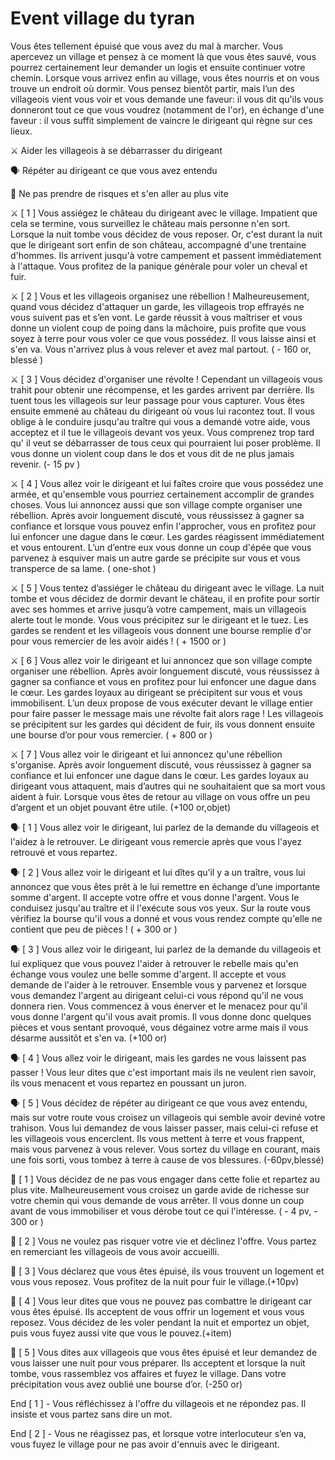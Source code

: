 # Event village du tyran

Vous êtes tellement épuisé que vous avez du mal à marcher. Vous apercevez un village et pensez à ce moment là que vous êtes sauvé, vous pourrez certainement leur demander un logis et ensuite continuer votre chemin. Lorsque vous arrivez enfin au village, vous êtes nourris et on vous trouve un endroit où dormir. Vous pensez bientôt partir, mais l’un des villageois vient vous voir et vous demande une faveur: il vous dit qu'ils vous donneront tout ce que vous voudrez (notamment de l'or), en échange d'une faveur : il vous suffit simplement de vaincre le dirigeant qui règne sur ces lieux.

:crossed_swords: Aider les villageois à se débarrasser du dirigeant

:speaking_head: Répéter au dirigeant ce que vous avez entendu

🚶 Ne pas prendre de risques et s'en aller au plus vite

:crossed_swords: [ 1 ] Vous assiégez le château du dirigeant avec le village. Impatient que cela se termine, vous surveillez le château mais personne n'en sort. Lorsque la nuit tombe vous décidez de vous reposer. Or, c'est durant la nuit que le dirigeant sort enfin de son château, accompagné d'une trentaine d'hommes. Ils arrivent jusqu'à votre campement et passent immédiatement à l'attaque. Vous profitez de la panique générale pour voler un cheval et fuir.

:crossed_swords: [ 2 ] Vous et les villageois organisez une rébellion ! Malheureusement, quand vous décidez d'attaquer un garde, les villageois trop effrayés ne vous suivent pas et s’en vont. Le garde réussit à vous maîtriser et vous donne un violent coup de poing dans la mâchoire, puis profite que vous soyez à terre pour vous voler ce que vous possédez. Il vous laisse ainsi et s'en va. Vous n'arrivez plus à vous relever et avez mal partout. ( - 160 or, blessé )

:crossed_swords: [ 3 ] Vous décidez d'organiser une révolte ! Cependant un villageois vous trahit pour obtenir une récompense, et les gardes arrivent par derrière. Ils tuent tous les villageois sur leur passage pour vous capturer. Vous êtes ensuite emmené au château du dirigeant où vous lui racontez tout. Il vous oblige à le conduire jusqu'au traître qui vous a demandé votre aide, vous acceptez et il tue le villageois devant vos yeux. Vous comprenez trop tard qu' il veut se débarrasser de tous ceux qui pourraient lui poser problème. Il vous donne un violent coup dans le dos et vous dit de ne plus jamais revenir. (- 15 pv )

:crossed_swords: [ 4 ] Vous allez voir le dirigeant et lui faîtes croire que vous possédez une armée, et qu'ensemble vous pourriez certainement accomplir de grandes choses. Vous lui annoncez aussi que son village compte organiser une rébellion. Après avoir longuement discuté, vous réussissez à gagner sa confiance et lorsque vous pouvez enfin l'approcher, vous en profitez pour lui enfoncer une dague dans le cœur. Les gardes réagissent immédiatement et vous entourent. L’un d’entre eux vous donne un coup d'épée que vous parvenez à esquiver mais un autre garde se précipite sur vous et vous transperce de sa lame. ( one-shot )

:crossed_swords: [ 5 ] Vous tentez d’assiéger le château du dirigeant avec le village. La nuit tombe et vous décidez de dormir devant le château, il en profite pour sortir avec ses hommes et arrive jusqu’à votre campement, mais un villageois alerte tout le monde. Vous vous précipitez sur le dirigeant et le tuez. Les gardes se rendent et les villageois vous donnent une bourse remplie d'or pour vous remercier de les avoir aidés ! ( + 1500 or )

:crossed_swords: [ 6 ] Vous allez voir le dirigeant et lui annoncez que son village compte organiser une rébellion. Après avoir longuement discuté, vous réussissez à gagner sa confiance et vous en profitez pour lui enfoncer une dague dans le cœur. Les gardes loyaux au dirigeant se précipitent sur vous et vous immobilisent. L’un deux propose de vous exécuter devant le village entier pour faire passer le message mais une révolte fait alors rage ! Les villageois se précipitent sur les gardes qui décident de fuir, ils vous donnent ensuite une bourse d’or pour vous remercier. ( + 800 or )

:crossed_swords: [ 7 ] Vous allez voir le dirigeant et lui annoncez qu'une rébellion s'organise. Après avoir longuement discuté, vous réussissez à gagner sa confiance et lui enfoncer une dague dans le cœur. Les gardes loyaux au dirigeant vous attaquent, mais d’autres qui ne souhaitaient que sa mort vous aident à fuir. Lorsque vous êtes de retour au village on vous offre un peu d’argent et un objet pouvant être utile. (+100 or,objet)

:speaking_head: [ 1 ] Vous allez voir le dirigeant, lui parlez de la demande du villageois et l'aidez à le retrouver. Le dirigeant vous remercie après que vous l'ayez retrouvé et vous repartez.

:speaking_head: [ 2 ] Vous allez voir le dirigeant et lui dîtes qu’il y a un traître, vous lui annoncez que vous êtes prêt à le lui remettre en échange d’une importante somme d'argent. Il accepte votre offre et vous donne l'argent. Vous le conduisez jusqu'au traître et il l'exécute sous vos yeux. Sur la route vous vérifiez la bourse qu'il vous a donné et vous vous rendez compte qu'elle ne contient que peu de pièces ! ( + 300 or )

:speaking_head: [ 3 ] Vous allez voir le dirigeant, lui parlez de la demande du villageois et lui expliquez que vous pouvez l'aider à retrouver le rebelle mais qu'en échange vous voulez une belle somme d'argent. Il accepte et vous demande de l'aider à le retrouver. Ensemble vous y parvenez et lorsque vous demandez l'argent au dirigeant celui-ci vous répond qu'il ne vous donnera rien. Vous commencez à vous énerver et le menacez pour qu'il vous donne l'argent qu'il vous avait promis. Il vous donne donc quelques pièces et vous sentant provoqué, vous dégainez votre arme mais il vous désarme aussitôt et s'en va. (+100 or)

:speaking_head: [ 4 ] Vous allez voir le dirigeant, mais les gardes ne vous laissent pas passer ! Vous leur dites que c'est important mais ils ne veulent rien savoir, ils vous menacent et vous repartez en poussant un juron.

:speaking_head: [ 5 ] Vous décidez de répéter au dirigeant ce que vous avez entendu, mais sur votre route vous croisez un villageois qui semble avoir deviné votre trahison. Vous lui demandez de vous laisser passer, mais celui-ci refuse et les villageois vous encerclent. Ils vous mettent à terre et vous frappent, mais vous parvenez à vous relever. Vous sortez du village en courant, mais une fois sorti, vous tombez à terre à cause de vos blessures. (-60pv,blessé)

🚶 [ 1 ] Vous décidez de ne pas vous engager dans cette folie et repartez au plus vite. Malheureusement vous croisez un garde avide de richesse sur votre chemin qui vous demande de vous arrêter. Il vous donne un coup avant de vous immobiliser et vous dérobe tout ce qui l'intéresse. ( - 4 pv, - 300 or )

🚶 [ 2 ] Vous ne voulez pas risquer votre vie et déclinez l'offre. Vous partez en remerciant les villageois de vous avoir accueilli.

🚶 [ 3 ] Vous déclarez que vous êtes épuisé, ils vous trouvent un logement et vous vous reposez. Vous profitez de la nuit pour fuir le village.(+10pv)

🚶 [ 4 ] Vous leur dites que vous ne pouvez pas combattre le dirigeant car vous êtes épuisé. Ils acceptent de vous offrir un logement et vous vous reposez. Vous décidez de les voler pendant la nuit et emportez un objet, puis vous fuyez aussi vite que vous le pouvez.(+item)

🚶 [ 5 ] Vous dites aux villageois que vous êtes épuisé et leur demandez de vous laisser une nuit pour vous préparer. Ils acceptent et lorsque la nuit tombe, vous rassemblez vos affaires et fuyez le village. Dans votre précipitation vous avez oublié une bourse d’or. (-250 or)

End [ 1 ] - Vous réfléchissez à l'offre du villageois et ne répondez pas. Il insiste et vous partez sans dire un mot.

End [ 2 ] - Vous ne réagissez pas, et lorsque votre interlocuteur s’en va, vous fuyez le village pour ne pas avoir d'ennuis avec le dirigeant.

